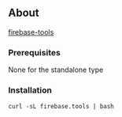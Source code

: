 ## About

[firebase-tools](https://github.com/firebase/firebase-tools)

### Prerequisites

None for the standalone type

### Installation

```
curl -sL firebase.tools | bash
```
